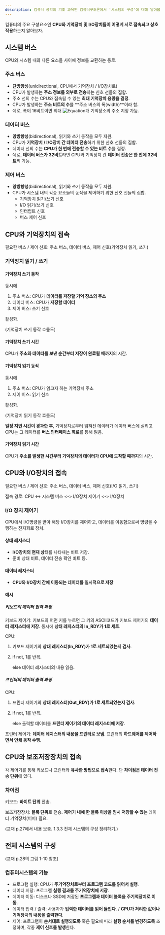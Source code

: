 ```yaml
---
description: 컴퓨터 공학의 기초 과목인 컴퓨터구조론에서 '시스템의 구성'에 대해 알아봅니다
---
```


컴퓨터의 주요 구성요소인 **CPU와 기억장치 및 I/O장치들이 어떻게 서로 접속되고 상호 작용**하는지 알아보자.

## 시스템 버스

CPU와 시스템 내의 다른 요소들 사이에 정보를 교환하는 통로.

### 주소 버스

- **단방향성**(unidirectional, CPU에서 기억장치 / I/O장치로)
- CPU가 발생하는 **주소 정보를 외부로 전송**하는 신호 선들의 집합.
- 주소 선의 수는 CPU와 접속될 수 있는 **최대 기억장치 용량을 결정**.
- CPU가 발생하는 **주소 비트의 수**를 **주소 버스의 폭(width)**이라 함.
- 예로, 폭이 16비트이면 최대 ![Equation](https://math.now.sh?from=2%5E%7B16%7D%20%3D%2065536&color=black)개 기억장소의 주소 지정 가능.

### 데이터 버스

- **양방향성**(bidirectional), 읽기와 쓰기 동작을 모두 지원.
- CPU가 **기억장치 / I/O장치 간 데이터 전송**하기 위한 신호 선들의 집합.
- 데이터 선의 수는 **CPU가 한 번에 전송할 수 있는 비트 수**를 결정.
- 예로, **데이터 버스가 32비트**라면 CPU와 기억장치 간 **데이터 전송은 한 번에 32비트**씩 가능.

### 제어 버스

- **양방향성**(bidirectional), 읽기와 쓰기 동작을 모두 지원.
- CPU가 시스템 내의 각종 요소들의 동작을 제어하기 위한 신호 선들의 집합.
  - 기억장치 읽기/쓰기 신호
  - I/O 읽기/쓰기 신호
  - 인터럽트 신호
  - 버스 제어 신호

## CPU와 기억장치의 접속

필요한 버스 / 제어 신호: 주소 버스, 데이터 버스, 제어 신호(기억장치 읽기, 쓰기)

### 기억장치 읽기 / 쓰기

#### 기억장치 쓰기 동작

동시에

1. 주소 버스: CPU가 **데이터를 저장할 기억 장소의 주소**
2. 데이터 버스: CPU가 **저장할 데이터**
3. 제어 버스: 쓰기 신호

활성화.

(기억장치 쓰기 동작 흐름도)

#### 기억장치 쓰기 시간

CPU가 **주소와 데이터를 보낸 순간부터 저장이 완료될 때까지**의 시간.

#### 기억장치 읽기 동작

동시에

1. 주소 버스: CPU가 읽고자 하는 기억장치 주소
2. 제어 버스: 읽기 신호

활성화.

(기억장치 읽기 동작 흐름도)

**일정 지연 시간이 경과한 후**, 기억장치로부터 읽혀진 데이터가 데이터 버스에 실리고 CPU는 그 데이터를 **버스 인터페이스 회로**를 통해 읽음.

#### 기억장치 읽기 시간

CPU가 **주소를 발생한 시간부터 기억장치의 데이터가 CPU에 도착할 때까지**의 시간.

## CPU와 I/O장치의 접속

필요한 버스 / 제어 신호: 주소 버스, 데이터 버스, 제어 신호(I/O 읽기, 쓰기)

접속 경로: CPU <-> 시스템 버스 <-> I/O장치 제어기 <-> I/O장치

### I/O 장치 제어기

CPU에서 I/O명령을 받아 해당 I/O장치를 제어하고, 데이터를 이동함으로써 명령을 수행하는 전자회로 장치.

#### 상태 레지스터

- **I/O장치의 현재 상태**를 나타내는 비트 저장.
- 준비 상태 비트, 데이터 전송 확인 비트 등.

#### 데이터 레지스터

- **CPU와 I/O장치 간에 이동되는 데이터를 일시적으로 저장**

#### 예시

##### 키보드의 데이터 입력 과정

키보드 제어기: 키보드의 어떤 키를 누르면 그 키의 ASCII코드가 키보드 제어기의 **데이터 레지스터에 저장**. 동시에 **상태 레지스터의 In_RDY가 1로 세트**.

CPU:

1. 키보드 제어기의 **상태 레지스터(In_RDY)가 1로 세트되었는지 검사**.

2. if not, 1를 반복.

   else 데이터 레지스터의 내용 읽음.

##### 프린터의 데이터 출력 과정

CPU:

1. 프린터 제어기의 **상태 레지스터(Out_RDY)가 1로 세트되었는지 검사**.

2. if not, 1를 반복.

   else 출력할 데이터를 **프린터 제어기의 데이터 레지스터에 저장**.

프린터 제어기: **데이터 레지스터의 내용을 프린터로 보냄**. 프린터의 **하드웨어를 제어하면서 인쇄 동작 수행**.

## CPU와 보조저장장치의 접속

각 제어기를 통해 키보드나 프린터와 **유사한 방법으로 접속**한다. 단 **차이점은 데이터 전송 단위**에 있다.

### 차이점

키보드: **바이트 단위** 전송.

보조저장장치: **블록 단위**로 전송. **제어기 내에 한 블록 이상을 임시 저장할 수 있는** 데이터 기억장치(버퍼) 필요.

(교재 p.27에서 내용 보충. 1.3.3 전체 시스템의 구성 정리하기.)

## 전체 시스템의 구성

(교재 p.28의 그림 1-10 참조)

### 컴퓨터시스템의 기능

- 프로그램 실행: CPU가 **주기억장치로부터 프로그램 코드를 읽어서 실행**.
- 데이터 저장: 프로그램 **실행 결과를 주기억장치에 저장**.
- 데이터 이동: 디스크나 SSD에 저장된 **프로그램과 데이터 블록을 주기억장치로 이동**.
- 데이터 입력 / 출력: 사용자가 **입력한 데이터를 읽어 들인다**. / **CPU가 처리한 값이나 기억장치의 내용을 출력한다**.
- 제어: 프로그램이 **순서대로 실행되도록** 혹은 필요에 따라 **실행 순서를 변경하도록** 조정하며, 각종 **제어 신호를 발생**한다.